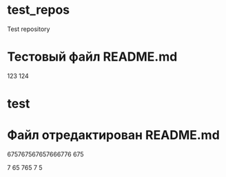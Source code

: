 # test_repos
Test repository
# Тестовый файл README.md
123
124
# test
# Файл отредактирован README.md
675767567657666776
675

7
65
765
7
5